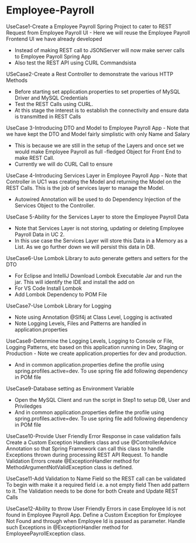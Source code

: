 # Employee-Payroll







UseCase1-Create a Employee Payroll Spring
Project to cater to REST Request from
Employee Payroll UI - Here we will reuse the Employee Payroll Frontend UI
we have already developed
- Instead of making REST call to JSONServer will now
make server calls to Employee Payroll Spring App
- Also test the REST API using CURL Commandsista 

















USeCase2-Create a Rest Controller to
demonstrate the various HTTP Methods
- Before starting set application.properties to set
properties of MySQL Driver and MySQL Credentials
- Test the REST Calls using CURL.
- At this stage the interest is to establish the
connectivity and ensure data is transmitted in REST
Calls








UseCase 3-Introducing DTO and Model to
Employee Payroll App - Note that we have kept the DTO and Model fairly
simplistic with only Name and Salary
- This is because we are still in the setup of the
Layers and once set we would make Employee
Payroll as full -fledged Object for Front End to make REST Call.
- Currently we will do CURL Call to ensure











UseCase 4-Introducing Services Layer in
Employee Payroll App - Note that Controller in UC1 was creating the
Model and returning the Model on the REST Calls.
This is the job of services layer to manage the
Model.
- Autowired Annotation will be used to do
Dependency Injection of the Services Object to
the Controller.












UseCase 5-Ability for the Services Layer to
store the Employee Payroll Data
- Note that Services Layer is not storing, updating
or deleting Employee Payroll Data in UC 2.
- In this use case the Services Layer will store this
Data in a Memory as a List. As we go further
down we will persist this data in DB.











UseCase6-Use Lombok Library to auto generate getters and setters for the DTO
- For Eclipse and IntelliJ Download Lombok Executable Jar and run the jar.
This will identify the IDE and install the add on 
- For VS Code Install Lombok 
- Add Lombok Dependency to POM File





















UseCase7-Use Lombok Library for
Logging 
- Note using Annotation @Slf4j at Class Level,
Logging is activated
- Note Logging Levels, Files and Patterns are
handled in application.properties
























UseCase8-Determine the Logging Levels, Logging
to Console or File, Logging Patterns, etc
based on this application running in
Dev, Staging or Production - Note we create application.properties for dev and
production.
- And in common application.properties define the profile
using spring.profiles.active=dev. To use spring file add
following dependency in POM file


















UseCase9-Database setting as Environment
Variable
- Open the MySQL Client and run the script in
Step1 to setup DB, User and Priviledges
- And in common application.properties define the
profile using spring.profiles.active=dev. To use
spring file add following dependency in POM file







UseCase10-Provide User Friendly Error Response in case validation fails Create a Custom Exception Handlers class and 
use @ControllerAdvice Annotation so that Spring Framework can call this class to handle Exceptions thrown during processing REST API Request.
To handle Validation Errors create @ExceptionHandler method for MethodArgumentNotValidException class is defined.






UseCase11-Add Validation to Name Field so the REST call can be validated
To begin with make it a required field i.e. a not empty field Then add pattern to it.
 The Validation needs to be done for both Create and Update REST Calls




UseCase12-Ability to throw User Friendly Errors in case Employee Id is not found in Employee Payroll App. 
Define a Custom Exception for Employee Not Found and through when Employee Id is passed as parameter.
Handle such Exceptions in @ExceptionHandler method for EmployeePayrollException class.
